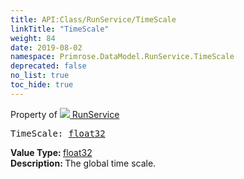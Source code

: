 ```yaml
---
title: API:Class/RunService/TimeScale
linkTitle: "TimeScale"
weight: 84
date: 2019-08-02
namespace: Primrose.DataModel.RunService.TimeScale
deprecated: false
no_list: true
toc_hide: true
---
```

Property of <a href="/docs/api-reference/Class/RunService"><img src="/icons/silk/method.png"/>&nbsp;RunService</a>
<pre class="method-declaration">
TimeScale: <a class="type" href="/docs/api-reference/System/Primitives#single">float32</a></pre>
<b>Value Type: </b>
<a class="type" href="/docs/api-reference/System/Primitives#single">float32</a>
<br/>
<b>Description: </b>
The global time scale.

